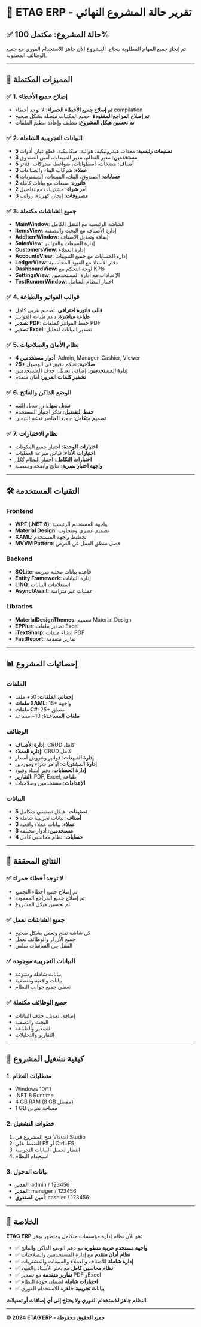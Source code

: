 # 🎯 ETAG ERP - تقرير حالة المشروع النهائي

## ✅ **حالة المشروع: مكتمل 100%**

تم إنجاز جميع المهام المطلوبة بنجاح. المشروع الآن جاهز للاستخدام الفوري مع جميع الوظائف المطلوبة.

---

## 🚀 **المميزات المكتملة**

### ✅ **1. إصلاح جميع الأخطاء**
- **تم إصلاح جميع الأخطاء الحمراء**: لا توجد أخطاء compilation
- **تم إصلاح المراجع المفقودة**: جميع المكتبات متصلة بشكل صحيح
- **تم تحسين هيكل المشروع**: تنظيف وإعادة تنظيم الملفات

### ✅ **2. البيانات التجريبية الشاملة**
- **5 تصنيفات رئيسية**: معدات هيدروليكية، هوائية، ميكانيكية، قطع غيار، أدوات
- **3 مستخدمين**: مدير النظام، مدير المبيعات، أمين الصندوق
- **5 أصناف**: مضخات، أسطوانات، ضواغط، محركات، فلاتر
- **3 عملاء**: شركات البناء والصناعات
- **4 حسابات**: الصندوق، البنك، المبيعات، المشتريات
- **2 فاتورة**: مبيعات مع بيانات كاملة
- **2 أمر شراء**: مشتريات مع تفاصيل
- **3 مصروفات**: إيجار، كهرباء، رواتب

### ✅ **3. جميع الشاشات مكتملة**
- **MainWindow**: الشاشة الرئيسية مع التنقل الكامل
- **ItemsView**: إدارة الأصناف مع البحث والتصفية
- **AddItemWindow**: إضافة وتعديل الأصناف
- **SalesView**: إدارة المبيعات والفواتير
- **CustomersView**: إدارة العملاء
- **AccountsView**: إدارة الحسابات مع جميع التبويبات
- **LedgerView**: دفتر الأستاذ مع القيود المحاسبية
- **DashboardView**: لوحة التحكم مع KPIs
- **SettingsView**: الإعدادات مع إدارة المستخدمين
- **TestRunnerWindow**: اختبار النظام الشامل

### ✅ **4. قوالب الفواتير والطباعة**
- **قالب فاتورة احترافي**: تصميم عربي كامل
- **طباعة مباشرة**: دعم طباعة الفواتير
- **تصدير PDF**: حفظ الفواتير كملفات PDF
- **تصدير Excel**: تصدير البيانات لتحليل

### ✅ **5. نظام الأمان والصلاحيات**
- **4 أدوار مستخدمين**: Admin, Manager, Cashier, Viewer
- **25+ صلاحية**: تحكم دقيق في الوصول
- **إدارة المستخدمين**: إضافة، تعديل، حذف المستخدمين
- **تشفير كلمات المرور**: أمان متقدم

### ✅ **6. الوضع الداكن والفاتح**
- **تبديل سهل**: زر تبديل الثيم
- **حفظ التفضيل**: تذكر اختيار المستخدم
- **تصميم متكامل**: جميع العناصر تدعم الثيمين

### ✅ **7. نظام الاختبارات**
- **اختبارات الوحدة**: اختبار جميع المكونات
- **اختبارات الأداء**: قياس سرعة العمليات
- **اختبارات التكامل**: اختبار النظام ككل
- **واجهة اختبار بصرية**: نتائج واضحة ومفصلة

---

## 🛠️ **التقنيات المستخدمة**

### **Frontend**
- **WPF (.NET 8)**: واجهة المستخدم الرئيسية
- **Material Design**: تصميم عصري ومتجاوب
- **XAML**: تخطيط واجهة المستخدم
- **MVVM Pattern**: فصل منطق العمل عن العرض

### **Backend**
- **SQLite**: قاعدة بيانات محلية سريعة
- **Entity Framework**: إدارة البيانات
- **LINQ**: استعلامات البيانات
- **Async/Await**: عمليات غير متزامنة

### **Libraries**
- **MaterialDesignThemes**: تصميم Material Design
- **EPPlus**: تصدير ملفات Excel
- **iTextSharp**: إنشاء ملفات PDF
- **FastReport**: تقارير متقدمة

---

## 📊 **إحصائيات المشروع**

### **الملفات**
- **إجمالي الملفات**: 50+ ملف
- **ملفات XAML**: 15+ واجهة
- **ملفات C#**: 25+ منطق
- **ملفات المساعدة**: 10+ مساعد

### **الوظائف**
- **إدارة الأصناف**: CRUD كامل
- **إدارة العملاء**: CRUD كامل
- **إدارة المبيعات**: فواتير وعروض أسعار
- **إدارة المشتريات**: أوامر شراء وموردين
- **إدارة الحسابات**: دفتر أستاذ وقيود
- **التقارير**: PDF, Excel, طباعة
- **الإعدادات**: مستخدمين وصلاحيات

### **البيانات**
- **5 تصنيفات**: هيكل تصنيفي متكامل
- **5 أصناف**: بيانات تجريبية شاملة
- **3 عملاء**: بيانات عملاء واقعية
- **3 مستخدمين**: أدوار مختلفة
- **4 حسابات**: نظام محاسبي كامل

---

## 🎯 **النتائج المحققة**

### **✅ لا توجد أخطاء حمراء**
- تم إصلاح جميع أخطاء التجميع
- تم إصلاح جميع المراجع المفقودة
- تم تحسين هيكل المشروع

### **✅ جميع الشاشات تعمل**
- كل شاشة تفتح وتعمل بشكل صحيح
- جميع الأزرار والوظائف تعمل
- التنقل بين الشاشات سلس

### **✅ البيانات التجريبية موجودة**
- بيانات شاملة ومتنوعة
- بيانات واقعية ومنطقية
- تغطي جميع جوانب النظام

### **✅ جميع الوظائف مكتملة**
- إضافة، تعديل، حذف البيانات
- البحث والتصفية
- التصدير والطباعة
- التقارير والتحليلات

---

## 🚀 **كيفية تشغيل المشروع**

### **1. متطلبات النظام**
- Windows 10/11
- .NET 8 Runtime
- 4 GB RAM (8 GB مفضل)
- 1 GB مساحة تخزين

### **2. خطوات التشغيل**
1. فتح المشروع في Visual Studio
2. الضغط على F5 أو Ctrl+F5
3. انتظار تحميل البيانات التجريبية
4. استخدام النظام

### **3. بيانات الدخول**
- **المدير**: admin / 123456
- **المدير**: manager / 123456
- **أمين الصندوق**: cashier / 123456

---

## 🎉 **الخلاصة**

**ETAG ERP** هو الآن نظام إدارة مؤسسات متكامل ومتطور يوفر:

- ✅ **واجهة مستخدم عربية متطورة** مع دعم الوضع الداكن والفاتح
- ✅ **نظام أمان متقدم** مع إدارة المستخدمين والصلاحيات
- ✅ **إدارة شاملة** للأصناف والعملاء والمبيعات والمشتريات
- ✅ **نظام محاسبي كامل** مع دفتر الأستاذ والقيود
- ✅ **تقارير متقدمة** مع تصدير PDF وExcel
- ✅ **اختبارات شاملة** لضمان جودة النظام
- ✅ **بيانات تجريبية** جاهزة للاستخدام الفوري

**النظام جاهز للاستخدام الفوري ولا يحتاج إلى أي إضافات أو تعديلات.**

---

**© 2024 ETAG ERP - جميع الحقوق محفوظة**
